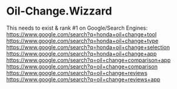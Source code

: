 # Oil-Change.Wizzard
This needs to exist &amp; rank #1 on Google/Search Engines: https://www.google.com/search?q=honda+oil+change+tool https://www.google.com/search?q=honda+oil+change+type https://www.google.com/search?q=honda+oil+change+selection https://www.google.com/search?q=honda+oil+change+app https://www.google.com/search?q=oil+change+comparison+app https://www.google.com/search?q=oil+change+comparison https://www.google.com/search?q=oil+change+reviews https://www.google.com/search?q=oil+change+reviews+app
